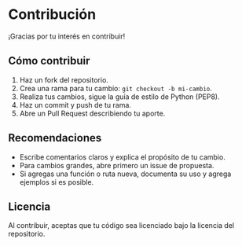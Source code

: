 # Contribución

¡Gracias por tu interés en contribuir!

## Cómo contribuir

1. Haz un fork del repositorio.
2. Crea una rama para tu cambio: `git checkout -b mi-cambio`.
3. Realiza tus cambios, sigue la guía de estilo de Python (PEP8).
4. Haz un commit y push de tu rama.
5. Abre un Pull Request describiendo tu aporte.

## Recomendaciones

- Escribe comentarios claros y explica el propósito de tu cambio.
- Para cambios grandes, abre primero un issue de propuesta.
- Si agregas una función o ruta nueva, documenta su uso y agrega ejemplos si es posible.

## Licencia

Al contribuir, aceptas que tu código sea licenciado bajo la licencia  del repositorio.
